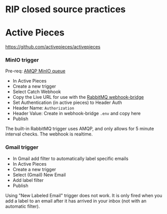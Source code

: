 # RIP closed source practices
# Active Pieces
https://github.com/activepieces/activepieces

### MinIO trigger
Pre-req: [AMQP MinIO queue](../rabbitMQ/README.md#connect-minio)
- In Active Pieces
- Create a new trigger
- Select Catch Webhook
- Copy the Live URL for use with the [RabbitMQ webhook-bridge](../rabbitMQ/README.md)
- Set Authentication (in active pieces) to Header Auth
- Header Name: `Authorization`
- Header Value: Create in webhook-bridge `.env` and copy here
- Publish

The built-in RabbitMQ trigger uses AMQP, and only allows for 5 minute interval checks. The webhook is realtime.

### Gmail trigger
- In Gmail add filter to automatically label specific emails
- In Active Pieces
- Create a new trigger
- Select (Gmail) New Email
- Add label filter
- Publish

Using "New Labeled Email" trigger does not work. It is only fired when you add a label to an email after it has arrived in your inbox (not with an automatic filter).
